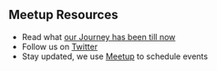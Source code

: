 ## Meetup Resources

- Read what [our Journey has been till now](docs/our_journey_till_now.md)
- Follow us on [Twitter](https://twitter.com/RUsersDelhi)
- Stay updated, we use [Meetup](https://www.meetup.com/Delhi-NCR-useR-Group-R-programming-language) to schedule events
